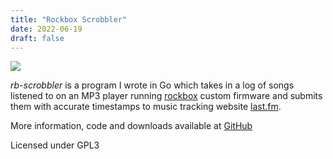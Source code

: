 ```yaml
---
title: "Rockbox Scrobbler"
date: 2022-06-19
draft: false
---
```


![](/rb-scrobbler.jpg)

*rb-scrobbler* is a program I wrote in Go which takes in a log of songs listened to on an MP3 player
running [rockbox](https://rockbox.org) custom firmware and submits them with accurate timestamps to
music tracking website [last.fm](https://last.fm).

More information, code and downloads available at [GitHub](https://github.com/jeselnik/rb-scrobbler)

Licensed under GPL3
